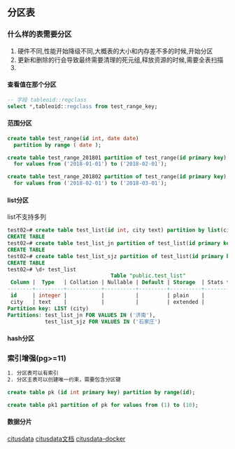## 分区表

### 什么样的表需要分区
1. 硬件不同,性能开始降级不同,大概表的大小和内存差不多的时候,开始分区
2. 更新和删除的行会导致最终需要清理的死元组,释放资源的时候,需要全表扫描
3. 

#### 查看值在那个分区
```sql
-- 字段 tableoid::regclass
select *,tableoid::regclass from test_range_key;
```

#### 范围分区

```sql
create table test_range(id int, date date) 
  partition by range ( date );

create table test_range_201801 partition of test_range(id primary key) 
  for values from ('2018-01-01') to ('2018-02-01');

create table test_range_201802 partition of test_range(id primary key) 
  for values from ('2018-02-01') to ('2018-03-01');

```

#### list分区

list不支持多列

```sql
test02=# create table test_list(id int, city text) partition by list(city);
CREATE TABLE
test02=# create table test_list_jn partition of test_list(id primary key) for values in ('济南');
CREATE TABLE
test02=# create table test_list_sjz partition of test_list(id primary key) for values in ('石家庄');
CREATE TABLE
test02=# \d+ test_list
                                 Table "public.test_list"
 Column |  Type   | Collation | Nullable | Default | Storage  | Stats target | Description 
--------+---------+-----------+----------+---------+----------+--------------+-------------
 id     | integer |           |          |         | plain    |              | 
 city   | text    |           |          |         | extended |              | 
Partition key: LIST (city)
Partitions: test_list_jn FOR VALUES IN ('济南'),
            test_list_sjz FOR VALUES IN ('石家庄')

```

#### hash分区


### 索引增强(pg>=11)
```bash
1. 分区表可以有索引
2. 分区主表可以创建唯一约束，需要包含分区键

```
```sql
create table pk (id int primary key) partition by range(id);

create table pk1 partition of pk for values from (1) to (10);

```

#### 数据分片

[citusdata](https://www.citusdata.com/)
[citusdata文档](https://docs.citusdata.com)
[citusdata-docker](https://github.com/citusdata/docker)